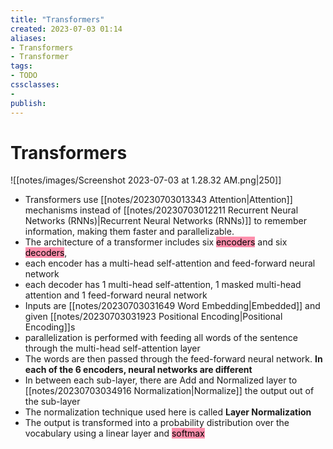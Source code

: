 ```yaml
---
title: "Transformers"
created: 2023-07-03 01:14
aliases: 
- Transformers
- Transformer
tags:
- TODO
cssclasses:
- 
publish:
---
```


<!-- 
tags: 
-->

<!--internal
parent:: [[]]
child:: [[]]
related:: [[]]
-->

<!--external
- [ ] [Assembly AI](https://www.youtube.com/@AssemblyAI)'s [Transformers for Beginners](https://www.youtube.com/watch?v=_UVfwBqcnbM)
-->

# Transformers

![[notes/images/Screenshot 2023-07-03 at 1.28.32 AM.png|250]]

- Transformers use [[notes/20230703013343 Attention|Attention]] mechanisms instead of  [[notes/20230703012211 Recurrent Neural Networks (RNNs)|Recurrent Neural Networks (RNNs)]] to remember information, making them faster and parallelizable.
- The architecture of a transformer includes six <mark style="background: #FF5582A6;">encoders</mark> and six <mark style="background: #FF5582A6;">decoders</mark>, 
- each encoder has a multi-head self-attention and feed-forward neural network
- each decoder has 1 multi-head self-attention, 1 masked multi-head attention and 1 feed-forward neural network
- Inputs are [[notes/20230703031649 Word Embedding|Embedded]] and given [[notes/20230703031923 Positional Encoding|Positional Encoding]]s
- parallelization is performed with feeding all words of the sentence through the multi-head self-attention layer
- The words are then passed through the feed-forward neural network. **In each of the 6 encoders, neural networks are different**
- In between each sub-layer, there are Add and Normalized layer to [[notes/20230703034916 Normalization|Normalize]] the output out of the sub-layer
- The normalization technique used here is called **Layer Normalization**
- The output is transformed into a probability distribution over the vocabulary using a linear layer and <mark style="background: #FF5582A6;">softmax</mark>